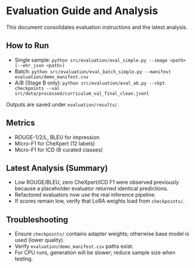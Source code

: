 # Evaluation Guide and Analysis

This document consolidates evaluation instructions and the latest analysis.

## How to Run

- Single sample: `python src/evaluation/eval_simple.py --image <path> [--ehr_json <path>]`
- Batch: `python src/evaluation/eval_batch_simple.py --manifest evaluation/demo_manifest.csv`
- A/B (Stage B only): `python src/evaluation/eval_ab.py --ckpt checkpoints --val src/data/processed/curriculum_val_final_clean.jsonl`

Outputs are saved under `evaluation/results/`.

## Metrics

- ROUGE-1/2/L, BLEU for impression
- Micro-F1 for CheXpert (12 labels)
- Micro-F1 for ICD (8 curated classes)

## Latest Analysis (Summary)

- Low ROUGE/BLEU, zero CheXpert/ICD F1 were observed previously because a placeholder evaluator returned identical predictions.
- Refactored evaluators now use the real inference pipeline.
- If scores remain low, verify that LoRA weights load from `checkpoints/`.

## Troubleshooting

- Ensure `checkpoints/` contains adapter weights; otherwise base model is used (lower quality).
- Verify `evaluation/demo_manifest.csv` paths exist.
- For CPU runs, generation will be slower; reduce sample size when testing.
